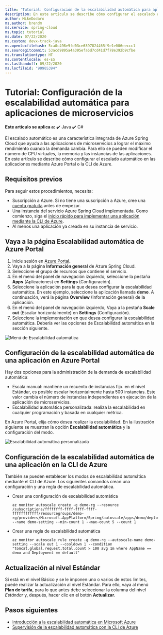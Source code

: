 ```yaml
---
title: 'Tutorial: Configuración de la escalabilidad automática para aplicaciones de microservicios'
description: En este artículo se describe cómo configurar el escalado automático en las aplicaciones mediante Azure Portal o la CLI de Azure.
author: MikeDodaro
ms.author: brendm
ms.service: spring-cloud
ms.topic: tutorial
ms.date: 07/22/2020
ms.custom: devx-track-java
ms.openlocfilehash: 5ca0c498e9fd03ce6397824465f9e1e006eeccc1
ms.sourcegitcommit: 53acd9895a4a395efa6d7cd41d7f78e392b9cfbe
ms.translationtype: HT
ms.contentlocale: es-ES
ms.lasthandoff: 09/22/2020
ms.locfileid: "90905394"
---
```

# <a name="tutorial-set-up-autoscale-for-microservice-applications"></a>Tutorial: Configuración de la escalabilidad automática para aplicaciones de microservicios

**Este artículo se aplica a:** ✔️ Java ✔️ C#

El escalado automático es una característica integrada de Azure Spring Cloud que ayuda a las aplicaciones de microservicios a lograr el máximo rendimiento cuando la demanda cambia. Para ello se pueden modificar el número de CPU virtuales, la memoria y las instancias de las aplicaciones. En este artículo se describe cómo configurar el escalado automático en las aplicaciones mediante Azure Portal o la CLI de Azure.

## <a name="prerequisites"></a>Requisitos previos

Para seguir estos procedimientos, necesita:

* Suscripción a Azure. Si no tiene una suscripción a Azure, cree una [cuenta gratuita](https://azure.microsoft.com/free/?WT.mc_id=A261C142F) antes de empezar.
* Una instancia del servicio Azure Spring Cloud implementada. Como comienzo, siga el [inicio rápido para implementar una aplicación mediante la CLI de Azure](https://docs.microsoft.com/azure/spring-cloud/spring-cloud-quickstart-launch-app-cli).
* Al menos una aplicación ya creada en su instancia de servicio.

## <a name="navigate-to-the-autoscale-page-in-the-azure-portal"></a>Vaya a la página Escalabilidad automática de Azure Portal

1. Inicie sesión en [Azure Portal](https://portal.azure.com/).
2. Vaya a la página **Información general** de Azure Spring Cloud.
3. Seleccione el grupo de recursos que contiene el servicio.
4. En el menú del panel de navegación izquierdo, seleccione la pestaña **Apps** (Aplicaciones) en **Settings** (Configuración).
5. Seleccione la aplicación para la que desea configurar la escalabilidad automática. En este ejemplo, seleccione la aplicación llamada **demo**. A continuación, verá la página **Overview** (Información general) de la aplicación.
6. En el menú del panel de navegación izquierdo, Vaya a la pestaña **Scale out** (Escalar horizontalmente) en **Settings** (Configuración).
7. Seleccione la implementación en que desea configurar la escalabilidad automática. Debería ver las opciones de Escalabilidad automática en la sección siguiente.


![Menú de Escalabilidad automática](./media/spring-cloud-autoscale/autoscale-menu.png)

## <a name="set-up-autoscale-settings-for-your-application-in-the-azure-portal"></a>Configuración de la escalabilidad automática de una aplicación en Azure Portal

Hay dos opciones para la administración de la demanda de escalabilidad automática:

* Escala manual: mantiene un recuento de instancias fijo. en el nivel Estándar, es posible escalar horizontalmente hasta 500 instancias. Este valor cambia el número de instancias independientes en ejecución de la aplicación de microservicios.
* Escalabilidad automática personalizada: realiza la escalabilidad en cualquier programación y basada en cualquier métrica.

En Azure Portal, elija cómo desea realizar la escalabilidad.  En la ilustración siguiente se muestran la opción **Escalabilidad automática** y la configuración del modo.

![Escalabilidad automática personalizada](./media/spring-cloud-autoscale/custom-autoscale.png)

## <a name="set-up-autoscale-settings-for-your-application-in-azure-cli"></a>Configuración de la escalabilidad automática de una aplicación en la CLI de Azure
También se pueden establecer los modos de escalabilidad automática mediante el CLI de Azure.  Los siguientes comandos crean una configuración y una regla de escalabilidad automática.

* Crear una configuración de escalabilidad automática
  ```
  az monitor autoscale create -g demo-rg --resource /subscriptions/ffffffff-ffff-ffff-ffff-ffffffffffff/resourcegroups/demo-rg/providers/Microsoft.AppPlatform/Spring/autoscale/apps/demo/deployments/default --name demo-setting --min-count 1 --max-count 5 --count 1
  ```
* Crear una regla de escalabilidad automática
  ```
  az monitor autoscale rule create -g demo-rg --autoscale-name demo-setting --scale out 1 --cooldown 1 --condition "tomcat.global.request.total.count > 100 avg 1m where AppName == demo and Deployment == default"
  ```

## <a name="upgrade-to-the-standard-tier"></a>Actualización al nivel Estándar

Si está en el nivel Básico y se le imponen uno o varios de estos limites, puede realizar la actualización al nivel Estándar. Para ello, vaya al menú **Plan de tarifa**, para lo que antes debe seleccionar la columna del nivel *Estándar* y, después, hacer clic en el botón **Actualizar**.

## <a name="next-steps"></a>Pasos siguientes

* [Introducción a la escalabilidad automática en Microsoft Azure](https://docs.microsoft.com/azure/azure-monitor/platform/autoscale-overview)
* [Supervisión de la escalabilidad automática con la CLI de Azure](https://docs.microsoft.com/cli/azure/monitor/autoscale?view=azure-cli-latest&preserve-view=true)